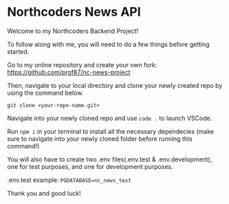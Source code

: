 # Northcoders News API

Welcome to my Northcoders Backend Project!

To follow along with me, you will need to do a few things before getting started.

Go to my online repository and create your own fork:
https://github.com/prgf87/nc-news-project

Then, navigate to your local directory and clone your newly created repo by using the command below.

`git clone <your-repo-name.git>`

Navigate into your newly cloned repo and use `code .` to launch VSCode.

Run `npm i` in your terminal to install all the necessary dependecies (make sure to navigate into your newly cloned folder before running this command!)

You will also have to create two .env files(.env.test & .env.development), one for test purposes, and one for development purposes.

.env.test example:
`PGDATABASE=nc_news_test`

Thank you and good luck!

